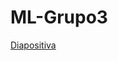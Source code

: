 # ML-Grupo3

[Diapositiva](https://docs.google.com/presentation/d/1wF7bTCIf8ohdeOwatTP7mcgiBhQ1fZ0e1iMSY8Luctw/edit#slide=id.gdcb566e1d5_0_62)